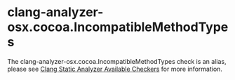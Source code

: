 clang-analyzer-osx.cocoa.IncompatibleMethodTypes
================================================

The clang-analyzer-osx.cocoa.IncompatibleMethodTypes check is an alias,
please see [Clang Static Analyzer Available
Checkers](https://clang.llvm.org/docs/analyzer/checkers.html#osx-cocoa-incompatiblemethodtypes)
for more information.
